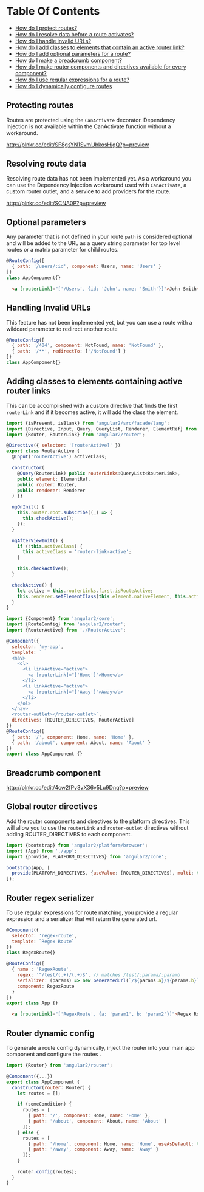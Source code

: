 # Table Of Contents
- [How do I protect routes?](#protecting-routes)
- [How do I resolve data before a route activates?](#resolving-route-data)
- [How do I handle invalid URLs?](#handling-invalid-urls)
- [How do I add classes to elements that contain an active router link?](#adding-classes-to-elements-containing-active-router-links)
- [How do I add optional parameters for a route?](#optional-parameters)
- [How do I make a breadcrumb component?](#breadcrumb-component)
- [How do I make router components and directives available for every component?](#global-router-directives)
- [How do I use regular expressions for a route?](#router-regex-serializer)
- [How do I dynamically configure routes](#router-dynamic-config)

## Protecting routes

Routes are protected using the `CanActivate` decorator. Dependency Injection is not available within the CanActivate function without a workaround.

http://plnkr.co/edit/SF8gsYN1SvmUbkosHjqQ?p=preview

## Resolving route data

Resolving route data has not been implemented yet. As a workaround you can use the Dependency Injection workaround used with `CanActivate`, a custom router outlet, and a service to add providers for the route.

http://plnkr.co/edit/SCNA0P?p=preview

## Optional parameters

Any parameter that is not defined in your route `path` is considered optional and will be added to the URL as a query string parameter for top level routes or a matrix parameter for child routes.

```js
@RouteConfig([
  { path: '/users/:id', component: Users, name: 'Users' }
])
class AppComponent{}  
```

```html
  <a [routerLink]="['/Users', {id: 'John', name: 'Smith'}]">John Smith</a>
```

## Handling Invalid URLs

This feature has not been implemented yet, but you can use a route with a wildcard parameter to redirect another route

```js
@RouteConfig([
  { path: '/404', component: NotFound, name: 'NotFound' },
  { path: '/**', redirectTo: ['/NotFound'] }
])
class AppComponent{}
```

## Adding classes to elements containing active router links

This can be accomplished with a custom directive that finds the first `routerLink` and if it becomes active, it will add the class the element.

```js
import {isPresent, isBlank} from 'angular2/src/facade/lang';
import {Directive, Input, Query, QueryList, Renderer, ElementRef} from 'angular2/core';
import {Router, RouterLink} from 'angular2/router';

@Directive({ selector: '[routerActive]' })
export class RouterActive {
  @Input('routerActive') activeClass;

  constructor(
    @Query(RouterLink) public routerLinks:QueryList<RouterLink>,
    public element: ElementRef,
    public router: Router,
    public renderer: Renderer
  ) {}

  ngOnInit() {
    this.router.root.subscribe((_) => {
      this.checkActive();
    });    
  }

  ngAfterViewInit() {
    if (!this.activeClass) {
      this.activeClass = 'router-link-active';
    }

    this.checkActive();
  }

  checkActive() {
    let active = this.routerLinks.first.isRouteActive;
    this.renderer.setElementClass(this.element.nativeElement, this.activeClass, active);
  }
}
```

```js
import {Component} from 'angular2/core';
import {RouteConfig} from 'angular2/router';
import {RouterActive} from './RouterActive';

@Component({
  selector: 'my-app',
  template: `
  <nav>
    <ol>
      <li linkActive="active">
        <a [routerLink]="['Home']">Home</a>
      </li>
      <li linkActive="active">
        <a [routerLink]="['Away']">Away</a>
      </li>
    </ol>
  </nav>
  <router-outlet></router-outlet>`,
  directives: [ROUTER_DIRECTIVES, RouterActive]
})
@RouteConfig([
  { path: '/', component: Home, name: 'Home' },
  { path: '/about', component: About, name: 'About' }
])
export class AppComponent {}
```

## Breadcrumb component

http://plnkr.co/edit/4cw2fPv3vX36v5Lu9Dnq?p=preview

## Global router directives

Add the router components and directives to the platform directives. This will allow you to use the `routerLink` and `router-outlet` directives without adding ROUTER_DIRECTIVES to each component.

```js
import {bootstrap} from 'angular2/platform/browser';
import {App} from './app';
import {provide, PLATFORM_DIRECTIVES} from 'angular2/core';

bootstrap(App, [
  provide(PLATFORM_DIRECTIVES, {useValue: [ROUTER_DIRECTIVES], multi: true})
]);
```

## Router regex serializer

To use regular expressions for route matching, you provide a regular expression and a serializer that will return the generated url.

```js
@Component({
  selector: 'regex-route',
  template: `Regex Route`
})
class RegexRoute{}

@RouteConfig([
  { name : 'RegexRoute',
    regex: '^/test/(.+)/(.+)$', // matches /test/:parama/:paramb
    serializer: (params) => new GeneratedUrl(`/${params.a}/${params.b}`, {}),
    component: RegexRoute
  }
])
export class App {}
```

```html
  <a [routerLink]="['RegexRoute', {a: 'param1', b: 'param2'}]">Regex Route</a>
```

## Router dynamic config

To generate a route config dynamically, inject the router into your main app component and configure the routes .

```js
import {Router} from 'angular2/router';

@Component({...})
export class AppComponent {
  constructor(router: Router) {
    let routes = [];

    if (someCondition) {
      routes = [
        { path: '/', component: Home, name: 'Home' },
        { path: '/about', component: About, name: 'About' }
      ]);
    } else {
      routes = [
        { path: '/home', component: Home, name: 'Home', useAsDefault: true },
        { path: '/away', component: Away, name: 'Away' }
      ]);
    }

    router.config(routes);
  }
}
```
